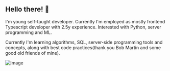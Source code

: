 ## Hello there! :evergreen_tree:

I'm young self-taught developer. Currently I'm employed as mostly frontend Typescript developer with 2.5y experience. Interested with Python, server programming and ML.

Currently I'm learning algorithms, SQL, server-side programming tools and concepts, along with best code practices(thank you Bob Martin and some good old friends of mine).

![image](https://www.codewars.com/users/onecoldwhiteday/badges/large)

<!--
# Hey!
[![Top Langs](https://github-readme-stats.vercel.app/api/top-langs/?username=onecoldwhiteday&langs_count=8)](https://github.com/anuraghazra/github-readme-stats)
I am young self-taught developer, a fan of data and web-technologies.
**onecoldwhiteday/onecoldwhiteday** is a ✨ _special_ ✨ repository because its `README.md` (this file) appears on your GitHub profile.

Here are some ideas to get you started:

- 🔭 I’m currently working on ...
- 🌱 I’m currently learning ...
- 👯 I’m looking to collaborate on ...
- 🤔 I’m looking for help with ...
- 💬 Ask me about ...
- 📫 How to reach me: ...
- 😄 Pronouns: ...
- ⚡ Fun fact: ...
-->
